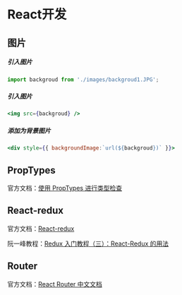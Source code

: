 # React开发

## 图片

##### 引入图片

```js
import backgroud from './images/backgroud1.JPG';
```

##### 引入图片

```jsx
<img src={backgroud} />
```

##### 添加为背景图片

```jsx
<div style={{ backgroundImage:`url(${backgroud})` }}>
```



## PropTypes

官方文档：[使用 PropTypes 进行类型检查](https://react.html.cn/docs/typechecking-with-proptypes.html)



## React-redux

官方文档：[React-redux](https://react-redux.js.org/introduction/getting-started)

阮一峰教程：[Redux 入门教程（三）：React-Redux 的用法](https://www.ruanyifeng.com/blog/2016/09/redux_tutorial_part_three_react-redux.html)



## Router

官方文档：[React Router 中文文档](https://github.com/react-guide/react-router-cn)
